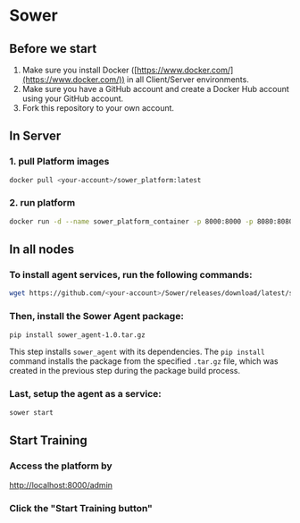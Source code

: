 # Sower

## Before we start
1. Make sure you install Docker ([https://www.docker.com/](https://www.docker.com/)) in all Client/Server environments.
2. Make sure you have a GitHub account and create a Docker Hub account using your GitHub account.
3. Fork this repository to your own account.

## In Server
### 1. pull Platform images
```bash
docker pull <your-account>/sower_platform:latest
```
### 2. run platform
```bash
docker run -d --name sower_platform_container -p 8000:8000 -p 8080:8080 <your-account>/sower_platform:latest
```

## In all nodes

### To install agent services, run the following commands:

```bash
wget https://github.com/<your-account>/Sower/releases/download/latest/sower_agent-1.0.tar.gz
```

### Then, install the Sower Agent package:

```bash
pip install sower_agent-1.0.tar.gz
```

This step installs `sower_agent` with its dependencies. The `pip install` command installs the package from the specified `.tar.gz` file, which was created in the previous step during the package build process.


### Last, setup the agent as a service:

```bash
sower start
```

## Start Training
### Access the platform by
<http://localhost:8000/admin>

### Click the "Start Training button"
